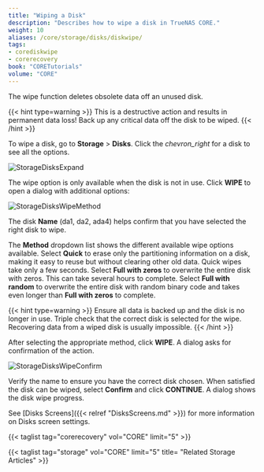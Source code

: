 ```yaml
---
title: "Wiping a Disk"
description: "Describes how to wipe a disk in TrueNAS CORE."
weight: 10
aliases: /core/storage/disks/diskwipe/
tags:
- corediskwipe
- corerecovery
book: "CORETutorials"
volume: "CORE"
---
```


The wipe function deletes obsolete data off an unused disk.

{{< hint type=warning >}}
This is a destructive action and results in permanent data loss!
Back up any critical data off the disk to be wiped.
{{< /hint >}}

To wipe a disk, go to **Storage** > **Disks**.
Click the <i class="material-icons" aria-hidden="true" title="Expand">chevron_right</i> for a disk to see all the options.

![StorageDisksExpand](/images/CORE/Storage/StorageDisksExpand.png "Disk Options")

The wipe option is only available when the disk is not in use.
Click **WIPE** to open a dialog with additional options:

![StorageDisksWipeMethod](/images/CORE/Storage/StorageDisksWipeMethod.png "Disk Wipe Options")

The disk **Name** (da1, da2, ada4) helps confirm that you have selected the right disk to wipe.

The **Method** dropdown list shows the different available wipe options available. Select **Quick** to erase only the partitioning information on a disk, making it easy to reuse but without clearing other old data. Quick wipes take only a few seconds. Select **Full with zeros** to overwrite the entire disk with zeros. This can take several hours to complete. Select **Full with random** to overwrite the entire disk with random binary code and takes even longer than **Full with zeros** to complete.

{{< hint type=warning >}}
Ensure all data is backed up and the disk is no longer in use.
Triple check that the correct disk is selected for the wipe.
Recovering data from a wiped disk is usually impossible.
{{< /hint >}}

After selecting the appropriate method, click **WIPE**.
A dialog asks for confirmation of the action.

![StorageDisksWipeConfirm](/images/CORE/Storage/StorageDisksWipeConfirm.png "Wipe Confirmation")

Verify the name to ensure you have the correct disk chosen.
When satisfied the disk can be wiped, select **Confirm** and click **CONTINUE**.
A dialog shows the disk wipe progress.

See [Disks Screens]({{< relref "DisksScreens.md" >}}) for more information on Disks screen settings.

{{< taglist tag="corerecovery" vol="CORE" limit="5" >}}

{{< taglist tag="storage" vol="CORE" limit="5" title= "Related Storage Articles" >}}
